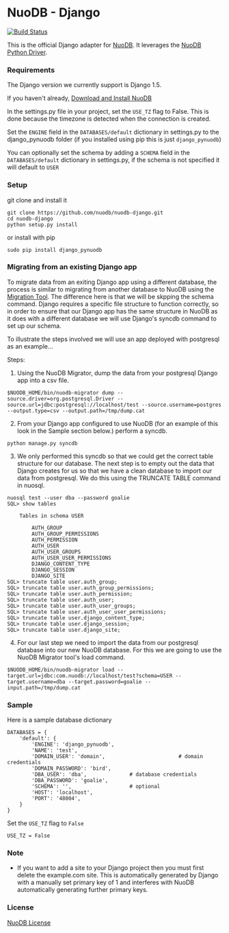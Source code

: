 # NuoDB - Django

[![Build Status](https://travis-ci.org/nuodb/nuodb-django.png?branch=master)](https://travis-ci.org/nuodb/nuodb-django)

This is the official Django adapter for [NuoDB](http://www.nuodb.com). It leverages the [NuoDB Python Driver](https://github.com/nuodb/nuodb-python).

### Requirements

The Django version we currently support is Django 1.5.

If you haven't already, [Download and Install NuoDB](http://nuodb.com/download-nuodb/)

In the settings.py file in your project, set the `USE_TZ` flag to False. This is done because the timezone is detected when the connection is created. 

Set the `ENGINE` field in the `DATABASES/default` dictionary in settings.py to the django_pynuodb folder (if you installed using pip this is just `django_pynuodb`)

You can optionally set the schema by adding a `SCHEMA` field in the `DATABASES/default` dictionary in settings.py, if the schema is not specified it will default to `USER`

### Setup

git clone and install it 

```
git clone https://github.com/nuodb/nuodb-django.git
cd nuodb-django
python setup.py install
```

or install with pip

```
sudo pip install django_pynuodb
```

### Migrating from an existing Django app

To migrate data from an exiting Django app using a different database, the process is similar to migrating from another database to NuoDB using the [Migration Tool](http://doc.nuodb.com/display/doc/NuoDB+Migrator). The difference here is that we will be skpping the schema command. Django requires a specific file structure to function correctly, so in order to ensure that our Django app has the same structure in NuoDB as it does with a different database we will use Django's syncdb command to set up our schema.

To illustrate the steps involved we will use an app deployed with postgresql as an example...

Steps:

1) Using the NuoDB Migrator, dump the data from your postgresql Django app into a csv file.

```
$NUODB_HOME/bin/nuodb-migrator dump --source.driver=org.postgresql.Driver --source.url=jdbc:postgresql://localhost/test --source.username=postgres --output.type=csv --output.path=/tmp/dump.cat
```

2) From your Django app configured to use NuoDB (for an example of this look in the Sample section below.) perform a syncdb.

```
python manage.py syncdb
```

3) We only performed this syncdb so that we could get the correct table structure for our database. The next step is to empty out the data that Django creates for us so that we have a clean database to import our data from postgresql. We do this using the TRUNCATE TABLE command in nuosql.

```
nuosql test --user dba --password goalie
SQL> show tables

	Tables in schema USER

		AUTH_GROUP
		AUTH_GROUP_PERMISSIONS
		AUTH_PERMISSION
		AUTH_USER
		AUTH_USER_GROUPS
		AUTH_USER_USER_PERMISSIONS
		DJANGO_CONTENT_TYPE
		DJANGO_SESSION
		DJANGO_SITE
SQL> truncate table user.auth_group;
SQL> truncate table user.auth_group_permissions;
SQL> truncate table user.auth_permission;
SQL> truncate table user.auth_user;
SQL> truncate table user.auth_user_groups;
SQL> truncate table user.auth_user_user_permissions;
SQL> truncate table user.django_content_type;
SQL> truncate table user.django_session;
SQL> truncate table user.django_site;
```

4) For our last step we need to import the data from our postgresql database into our new NuoDB database. For this we are going to use the NuoDB Migrator tool's load command.

```
$NUODB_HOME/bin/nuodb-migrator load --target.url=jdbc:com.nuodb://localhost/test?schema=USER --target.username=dba --target.password=goalie --input.path=/tmp/dump.cat
```


### Sample

Here is a sample database dictionary

```
DATABASES = {
    'default': {
        'ENGINE': 'django_pynuodb',
        'NAME': 'test',
        'DOMAIN_USER': 'domain',                        # domain credentials
        'DOMAIN_PASSWORD': 'bird',
        'DBA_USER': 'dba',	 			# database credentials
        'DBA_PASSWORD': 'goalie',
        'SCHEMA': '',  					# optional
        'HOST': 'localhost',
        'PORT': '48004',
    }
}
```

Set the `USE_TZ` flag to `False`

```
USE_TZ = False
```


### Note

* If you want to add a site to your Django project then you must first delete the example.com site. This is automatically generated by Django with a manually set primary key of 1 and interferes with NuoDB automatically generating further primary keys. 


### License

[NuoDB License](https://github.com/nuodb/nuodb-django/blob/master/LICENSE)
